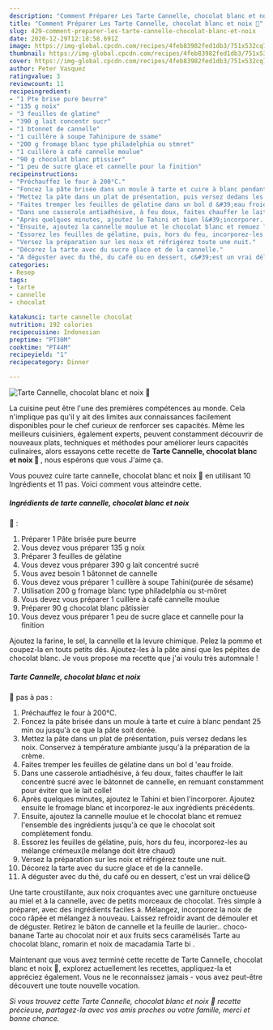 ```yaml
---
description: "Comment Préparer Les Tarte Cannelle, chocolat blanc et noix 🥧"
title: "Comment Préparer Les Tarte Cannelle, chocolat blanc et noix 🥧"
slug: 429-comment-preparer-les-tarte-cannelle-chocolat-blanc-et-noix
date: 2020-12-29T12:18:58.691Z
image: https://img-global.cpcdn.com/recipes/4feb83982fed1db3/751x532cq70/tarte-cannelle-chocolat-blanc-et-noix-🥧-photo-principale-de-la-recette.jpg
thumbnail: https://img-global.cpcdn.com/recipes/4feb83982fed1db3/751x532cq70/tarte-cannelle-chocolat-blanc-et-noix-🥧-photo-principale-de-la-recette.jpg
cover: https://img-global.cpcdn.com/recipes/4feb83982fed1db3/751x532cq70/tarte-cannelle-chocolat-blanc-et-noix-🥧-photo-principale-de-la-recette.jpg
author: Peter Vasquez
ratingvalue: 3
reviewcount: 11
recipeingredient:
- "1 Pte brise pure beurre"
- "135 g noix"
- "3 feuilles de glatine"
- "390 g lait concentr sucr"
- "1 btonnet de cannelle"
- "1 cuillère à soupe Tahinipure de ssame"
- "200 g fromage blanc type philadelphia ou stmret"
- "1 cuillère à café cannelle moulue"
- "90 g chocolat blanc ptissier"
- "1 peu de sucre glace et cannelle pour la finition"
recipeinstructions:
- "Préchauffez le four à 200°C."
- "Foncez la pâte brisée dans un moule à tarte et cuire à blanc pendant 25 min ou jusqu&#39;à ce que la pâte soit dorée."
- "Mettez la pâte dans un plat de présentation, puis versez dedans les noix. Conservez à température ambiante jusqu&#39;à la préparation de la crème."
- "Faites tremper les feuilles de gélatine dans un bol d &#39;eau froide."
- "Dans une casserole antiadhésive, à feu doux, faites chauffer le lait concentré sucré avec le bâtonnet de cannelle, en remuant constamment pour éviter que le lait colle!"
- "Après quelques minutes, ajoutez le Tahini et bien l&#39;incorporer. Ajoutez ensuite le fromage blanc et incorporez-le aux ingrédients précédents."
- "Ensuite, ajoutez la cannelle moulue et le chocolat blanc et remuez l&#39;ensemble des ingrédients jusqu&#39;à ce que le chocolat soit complètement fondu."
- "Essorez les feuilles de gélatine, puis, hors du feu, incorporez-les au mélange crémeux(le mélange doit être chaud)"
- "Versez la préparation sur les noix et réfrigérez toute une nuit."
- "Décorez la tarte avec du sucre glace et de la cannelle."
- "A déguster avec du thé, du café ou en dessert, c&#39;est un vrai délice😋"
categories:
- Resep
tags:
- tarte
- cannelle
- chocolat

katakunci: tarte cannelle chocolat 
nutrition: 192 calories
recipecuisine: Indonesian
preptime: "PT30M"
cooktime: "PT44M"
recipeyield: "1"
recipecategory: Dinner

---
```



![Tarte Cannelle, chocolat blanc et noix
🥧](https://img-global.cpcdn.com/recipes/4feb83982fed1db3/751x532cq70/tarte-cannelle-chocolat-blanc-et-noix-🥧-photo-principale-de-la-recette.jpg)

La cuisine peut être l'une des premières compétences au monde. Cela n'implique pas qu'il y ait des limites aux connaissances facilement disponibles pour le chef curieux de renforcer ses capacités. Même les meilleurs cuisiniers, également experts, peuvent constamment découvrir de nouveaux plats, techniques et méthodes pour améliorer leurs capacités culinaires, alors essayons cette recette de <strong> Tarte Cannelle, chocolat blanc et noix
🥧 </strong>, nous espérons que vous J'aime ça.

<!--inarticleads1-->

Vous pouvez cuire tarte cannelle, chocolat blanc et noix
🥧 en utilisant 10 Ingrédients et 11 pas. Voici comment vous atteindre cette.

##### Ingrédients de tarte cannelle, chocolat blanc et noix
🥧 :

1. Préparer 1 Pâte brisée pure beurre
1. Vous devez vous préparer 135 g noix
1. Préparer 3 feuilles de gélatine
1. Vous devez vous préparer 390 g lait concentré sucré
1. Vous avez besoin 1 bâtonnet de cannelle
1. Vous devez vous préparer 1 cuillère à soupe Tahini(purée de sésame)
1. Utilisation 200 g fromage blanc type philadelphia ou st-môret
1. Vous devez vous préparer 1 cuillère à café cannelle moulue
1. Préparer 90 g chocolat blanc pâtissier
1. Vous devez vous préparer 1 peu de sucre glace et cannelle pour la finition


Ajoutez la farine, le sel, la cannelle et la levure chimique. Pelez la pomme et coupez-la en touts petits dés. Ajoutez-les à la pâte ainsi que les pépites de chocolat blanc. Je vous propose ma recette que j&#39;ai voulu très automnale ! 

<!--inarticleads2-->

##### Tarte Cannelle, chocolat blanc et noix
🥧 pas à pas :

1. Préchauffez le four à 200°C.
1. Foncez la pâte brisée dans un moule à tarte et cuire à blanc pendant 25 min ou jusqu&#39;à ce que la pâte soit dorée.
1. Mettez la pâte dans un plat de présentation, puis versez dedans les noix. Conservez à température ambiante jusqu&#39;à la préparation de la crème.
1. Faites tremper les feuilles de gélatine dans un bol d &#39;eau froide.
1. Dans une casserole antiadhésive, à feu doux, faites chauffer le lait concentré sucré avec le bâtonnet de cannelle, en remuant constamment pour éviter que le lait colle!
1. Après quelques minutes, ajoutez le Tahini et bien l&#39;incorporer. Ajoutez ensuite le fromage blanc et incorporez-le aux ingrédients précédents.
1. Ensuite, ajoutez la cannelle moulue et le chocolat blanc et remuez l&#39;ensemble des ingrédients jusqu&#39;à ce que le chocolat soit complètement fondu.
1. Essorez les feuilles de gélatine, puis, hors du feu, incorporez-les au mélange crémeux(le mélange doit être chaud)
1. Versez la préparation sur les noix et réfrigérez toute une nuit.
1. Décorez la tarte avec du sucre glace et de la cannelle.
1. A déguster avec du thé, du café ou en dessert, c&#39;est un vrai délice😋


Une tarte croustillante, aux noix croquantes avec une garniture onctueuse au miel et à la cannelle, avec de petits morceaux de chocolat. Très simple à préparer, avec des ingrédients faciles à. Mélangez, incorporez la noix de coco râpée et mélangez à nouveau. Laissez refroidir avant de démouler et de déguster. Retirez le bâton de cannelle et la feuille de laurier.. choco-banane Tarte au chocolat noir et aux fruits secs caramélisés Tarte au chocolat blanc, romarin et noix de macadamia Tarte bi . 

<!--inarticleads1-->

<p>
Maintenant que vous avez terminé cette recette de Tarte Cannelle, chocolat blanc et noix
🥧, explorez actuellement les recettes, appliquez-la et appréciez également. Vous ne le reconnaissez jamais - vous avez peut-être découvert une toute nouvelle vocation.
</p>

<p>
<i>Si vous trouvez cette Tarte Cannelle, chocolat blanc et noix
🥧 recette précieuse, partagez-la avec vos amis proches ou votre famille, merci et bonne chance.</i>
</p>
